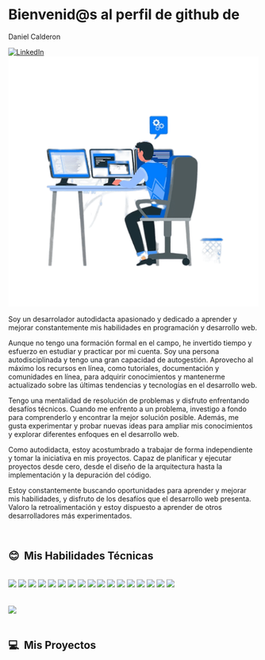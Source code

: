 <h1>Bienvenid@s al perfil de github de</h1>
<p class='nombre'>Daniel Calderon</p>

<section class="redes-sociales">
	<a
		href="https://www.linkedin.com/in/daniel-calderon-4a4854215/"
		target="-blank"
		reel="noopener"
	>
		<img
			src="https://img.shields.io/badge/LinkedIn-0077B5?style=plastic&logo=linkedin&logoColor=white&link=https://www.linkedin.com/in/daniel-calderon-4a4854215/"
			alt="LinkedIn"
		/>
	</a>
</section>
<section class='acerca'>
    <img src="https://raw.githubusercontent.com/Kapelu/Kapelu/main/public/png/README-acerca.png" alt="Acerca de mi" class="float-right shape-1">
    <p>
    Soy un desarrolador autodidacta apasionado y dedicado a aprender y mejorar 
    constantemente mis habilidades en programación y desarrollo web.
    </p>
    <p>
    Aunque no tengo una formación formal en el campo, he invertido tiempo y 
    esfuerzo en estudiar y practicar por mi cuenta. Soy una persona autodisciplinada 
    y tengo una gran capacidad de autogestión. Aprovecho al máximo los recursos 
    en línea, como tutoriales, documentación y comunidades en línea, para adquirir 
    conocimientos y mantenerme actualizado sobre las últimas tendencias y tecnologías 
    en el desarrollo web.
    </p>
    <p>
    Tengo una mentalidad de resolución de problemas y disfruto enfrentando desafíos 
    técnicos. Cuando me enfrento a un problema, investigo a fondo para comprenderlo y 
    encontrar la mejor solución posible. Además, me gusta experimentar y probar nuevas 
    ideas para ampliar mis conocimientos y explorar diferentes enfoques en el desarrollo 
    web.
    </p>
    <p>
    Como autodidacta, estoy acostumbrado a trabajar de forma independiente y tomar la 
    iniciativa en mis proyectos. Capaz de planificar y ejecutar proyectos desde cero, 
    desde el diseño de la arquitectura hasta la implementación y la depuración del código.
    </p> 
    <p>
    Estoy constantemente buscando oportunidades para aprender y mejorar mis habilidades, 
    y disfruto de los desafíos que el desarrollo web presenta. Valoro la retroalimentación 
    y estoy dispuesto a aprender de otros desarrolladores más experimentados. 
    </p>
</section>
<br>
<section class="habilidades">
    <h2>😊 &nbsp;Mis Habilidades Técnicas</h2>
    <br>
	<img src="https://img.shields.io/badge/-Ubuntu-333333?style=flat&logo=Ubuntu"/>
	<img src="https://img.shields.io/badge/-Git-333333?style=flat&logo=git" />
	<img src="https://img.shields.io/badge/-GitHub-333333?style=flat&logo=github" />
	<img src="https://img.shields.io/badge/-figma-333333?style=flat&logo=figma" />
	<img src="https://img.shields.io/badge/-Markdown-333333?style=flat&logo=markdown" />
	<img src="https://img.shields.io/badge/-HTML5-333333?style=flat&logo=HTML5" />
	<img src="https://img.shields.io/badge/-CSS-333333?style=flat&logo=CSS3&logoColor=1572B6" />
	<img src="https://img.shields.io/badge/-JavaScript-333333?style=flat&logo=javascript" />
	<img src="https://img.shields.io/badge/-Node.js-333333?style=flat&logo=node.js" />
	<img src="https://img.shields.io/badge/-npm.js-333333?style=flat&logo=npm" />
	<img src="https://img.shields.io/badge/-typescript.js-333333?style=flat&logo=typescript" />
	<img src="https://img.shields.io/badge/-bootrstap.js-333333?style=flat&logo=bootstrap" />
	<img src="https://img.shields.io/badge/-sass.js-333333?style=flat&logo=sass" />
	<img src="https://img.shields.io/badge/-less.js-333333?style=flat&logo=less" />
	<img src="https://img.shields.io/badge/-express.js-333333?style=flat&logo=express" />
	<img src="https://img.shields.io/badge/-axios.js-333333?style=flat&logo=axios" />
	<img src="https://img.shields.io/badge/-nomgodb.js-333333?style=flat&logo=mongodb" />
    <br><br><br>
	<a href="https://github.com/Kapelu/github-readme-stats">
		<img src="https://github-readme-stats.vercel.app/api/top-langs/?username=Kapelu&custom_title=Lenguajes%20más%20usados&theme=calm&card_width=850" />
	</a>
</section>
<br>
<h2>💻 &nbsp;Mis Proyectos</h2>
